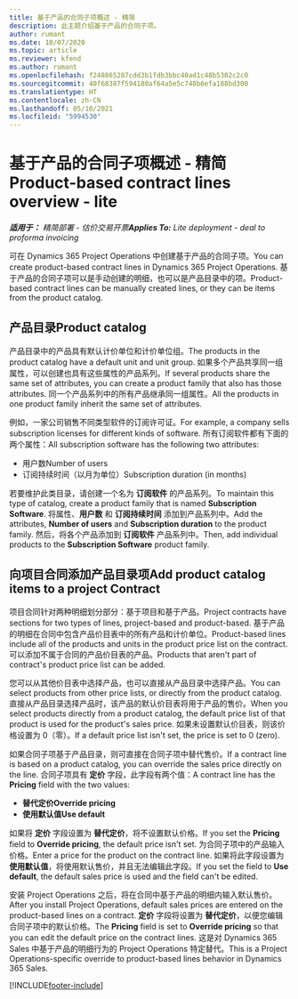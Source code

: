 ```yaml
---
title: 基于产品的合同子项概述 - 精简
description: 此主题介绍基于产品的合同子项。
author: rumant
ms.date: 10/07/2020
ms.topic: article
ms.reviewer: kfend
ms.author: rumant
ms.openlocfilehash: f248865287cdd3b1fdb3bbc40ad1c48b5302c2c0
ms.sourcegitcommit: 40f68387f594180af64a5e5c748b6efa188bd300
ms.translationtype: HT
ms.contentlocale: zh-CN
ms.lasthandoff: 05/10/2021
ms.locfileid: "5994530"
---
```

# <a name="product-based-contract-lines-overview---lite"></a><span data-ttu-id="d7282-103">基于产品的合同子项概述 - 精简</span><span class="sxs-lookup"><span data-stu-id="d7282-103">Product-based contract lines overview - lite</span></span>

<span data-ttu-id="d7282-104">_**适用于：** 精简部署 - 估价交易开票_</span><span class="sxs-lookup"><span data-stu-id="d7282-104">_**Applies To:** Lite deployment - deal to proforma invoicing_</span></span>

<span data-ttu-id="d7282-105">可在 Dynamics 365 Project Operations 中创建基于产品的合同子项。</span><span class="sxs-lookup"><span data-stu-id="d7282-105">You can create product-based contract lines in Dynamics 365 Project Operations.</span></span> <span data-ttu-id="d7282-106">基于产品的合同子项可以是手动创建的明细，也可以是产品目录中的项。</span><span class="sxs-lookup"><span data-stu-id="d7282-106">Product-based contract lines can be manually created lines, or they can be items from the product catalog.</span></span>

## <a name="product-catalog"></a><span data-ttu-id="d7282-107">产品目录</span><span class="sxs-lookup"><span data-stu-id="d7282-107">Product catalog</span></span>

<span data-ttu-id="d7282-108">产品目录中的产品具有默认计价单位和计价单位组。</span><span class="sxs-lookup"><span data-stu-id="d7282-108">The products in the product catalog have a default unit and unit group.</span></span> <span data-ttu-id="d7282-109">如果多个产品共享同一组属性，可以创建也具有这些属性的产品系列。</span><span class="sxs-lookup"><span data-stu-id="d7282-109">If several products share the same set of attributes, you can create a product family that also has those attributes.</span></span> <span data-ttu-id="d7282-110">同一个产品系列中的所有产品继承同一组属性。</span><span class="sxs-lookup"><span data-stu-id="d7282-110">All the products in one product family inherit the same set of attributes.</span></span>

<span data-ttu-id="d7282-111">例如，一家公司销售不同类型软件的订阅许可证。</span><span class="sxs-lookup"><span data-stu-id="d7282-111">For example, a company sells subscription licenses for different kinds of software.</span></span> <span data-ttu-id="d7282-112">所有订阅软件都有下面的两个属性：</span><span class="sxs-lookup"><span data-stu-id="d7282-112">All subscription software has the following two attributes:</span></span>

- <span data-ttu-id="d7282-113">用户数</span><span class="sxs-lookup"><span data-stu-id="d7282-113">Number of users</span></span>
- <span data-ttu-id="d7282-114">订阅持续时间（以月为单位）</span><span class="sxs-lookup"><span data-stu-id="d7282-114">Subscription duration (in months)</span></span>

<span data-ttu-id="d7282-115">若要维护此类目录，请创建一个名为 **订阅软件** 的产品系列。</span><span class="sxs-lookup"><span data-stu-id="d7282-115">To maintain this type of catalog, create a product family that is named **Subscription Software**.</span></span> <span data-ttu-id="d7282-116">将属性、**用户数** 和 **订阅持续时间** 添加到产品系列中。</span><span class="sxs-lookup"><span data-stu-id="d7282-116">Add the attributes, **Number of users** and **Subscription duration** to the product family.</span></span> <span data-ttu-id="d7282-117">然后，将各个产品添加到 **订阅软件** 产品系列中。</span><span class="sxs-lookup"><span data-stu-id="d7282-117">Then, add individual products to the **Subscription Software** product family.</span></span>

## <a name="add-product-catalog-items-to-a-project-contract"></a><span data-ttu-id="d7282-118">向项目合同添加产品目录项</span><span class="sxs-lookup"><span data-stu-id="d7282-118">Add product catalog items to a project Contract</span></span>

<span data-ttu-id="d7282-119">项目合同针对两种明细划分部分：基于项目和基于产品。</span><span class="sxs-lookup"><span data-stu-id="d7282-119">Project contracts have sections for two types of lines, project-based and product-based.</span></span> <span data-ttu-id="d7282-120">基于产品的明细在合同中包含产品价目表中的所有产品和计价单位。</span><span class="sxs-lookup"><span data-stu-id="d7282-120">Product-based lines include all of the products and units in the product price list on the contract.</span></span> <span data-ttu-id="d7282-121">可以添加不属于合同的产品价目表的产品。</span><span class="sxs-lookup"><span data-stu-id="d7282-121">Products that aren't part of contract's product price list can be added.</span></span>

<span data-ttu-id="d7282-122">您可以从其他价目表中选择产品，也可以直接从产品目录中选择产品。</span><span class="sxs-lookup"><span data-stu-id="d7282-122">You can select products from other price lists, or directly from the product catalog.</span></span> <span data-ttu-id="d7282-123">直接从产品目录选择产品时，该产品的默认价目表将用于产品的售价。</span><span class="sxs-lookup"><span data-stu-id="d7282-123">When you select products directly from a product catalog, the default price list of that product is used for the product's sales price.</span></span> <span data-ttu-id="d7282-124">如果未设置默认价目表，则该价格设置为 0（零）。</span><span class="sxs-lookup"><span data-stu-id="d7282-124">If a default price list isn't set, the price is set to 0 (zero).</span></span>

<span data-ttu-id="d7282-125">如果合同子项基于产品目录，则可直接在合同子项中替代售价。</span><span class="sxs-lookup"><span data-stu-id="d7282-125">If a contract line is based on a product catalog, you can override the sales price directly on the line.</span></span> <span data-ttu-id="d7282-126">合同子项具有 **定价** 字段，此字段有两个值：</span><span class="sxs-lookup"><span data-stu-id="d7282-126">A contract line has the **Pricing** field with the two values:</span></span>

- <span data-ttu-id="d7282-127">**替代定价**</span><span class="sxs-lookup"><span data-stu-id="d7282-127">**Override pricing**</span></span>
- <span data-ttu-id="d7282-128">**使用默认值**</span><span class="sxs-lookup"><span data-stu-id="d7282-128">**Use default**</span></span>

<span data-ttu-id="d7282-129">如果将 **定价** 字段设置为 **替代定价**，将不设置默认价格。</span><span class="sxs-lookup"><span data-stu-id="d7282-129">If you set the **Pricing** field to **Override pricing**, the default price isn't set.</span></span> <span data-ttu-id="d7282-130">为合同子项中的产品输入价格。</span><span class="sxs-lookup"><span data-stu-id="d7282-130">Enter a price for the product on the contract line.</span></span> <span data-ttu-id="d7282-131">如果将此字段设置为 **使用默认值**，将使用默认售价，并且无法编辑此字段。</span><span class="sxs-lookup"><span data-stu-id="d7282-131">If you set the field to **Use default**, the default sales price is used and the field can't be edited.</span></span>

<span data-ttu-id="d7282-132">安装 Project Operations 之后，将在合同中基于产品的明细内输入默认售价。</span><span class="sxs-lookup"><span data-stu-id="d7282-132">After you install Project Operations, default sales prices are entered on the product-based lines on a contract.</span></span> <span data-ttu-id="d7282-133">**定价** 字段将设置为 **替代定价**，以便您编辑合同子项中的默认价格。</span><span class="sxs-lookup"><span data-stu-id="d7282-133">The **Pricing** field is set to **Override pricing** so that you can edit the default price on the contract lines.</span></span> <span data-ttu-id="d7282-134">这是对 Dynamics 365 Sales 中基于产品的明细行为的 Project Operations 特定替代。</span><span class="sxs-lookup"><span data-stu-id="d7282-134">This is a Project Operations-specific override to product-based lines behavior in Dynamics 365 Sales.</span></span>


[!INCLUDE[footer-include](../../includes/footer-banner.md)]
